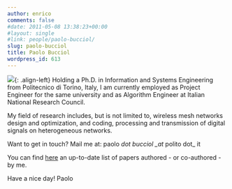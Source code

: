 ```yaml
---
author: enrico
comments: false
#date: 2011-05-08 13:38:23+00:00
#layout: single
#link: people/paolo-bucciol/
slug: paolo-bucciol
title: Paolo Bucciol
wordpress_id: 613
---
```


[![]({{site.baseurl}}/res/2011/05/gr_paolo.jpg)]({{site.baseurl}}/res/2011/05/gr_paolo.jpg){: .align-left} Holding a Ph.D. in Information and Systems Engineering from Politecnico di Torino, Italy, I am currently employed as Project Engineer for the same university and as Algorithm Engineer at Italian National Research Council.

My field of research includes, but is not limited to, wireless mesh networks design and optimization, and coding, processing and transmission of digital signals on heterogeneous networks.

Want to get in touch? Mail me at: paolo _dot bucciol \_at_ polito dot\_ it

You can find [here]({{site.baseurl}}/publications) an up-to-date list of papers authored - or co-authored - by me.

Have a nice day!
Paolo
